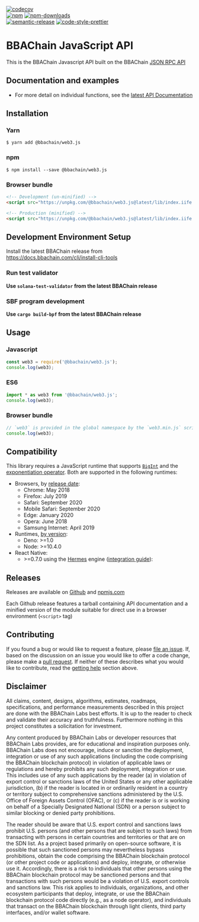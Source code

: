 [![codecov][codecov-image]][codecov-url]
<br>
[![npm][npm-image]][npm-url]
[![npm-downloads][npm-downloads-image]][npm-url]
<br>
[![semantic-release][semantic-release-image]][semantic-release-url]
[![code-style-prettier][code-style-prettier-image]][code-style-prettier-url]

[codecov-image]: https://codecov.io/gh/BTI-Labs/web3.js/branch/master/graph/badge.svg
[codecov-url]: https://codecov.io/gh/BTI-Labs/web3.js
[npm-image]: https://img.shields.io/npm/v/@bbachain/web3.js.svg?style=flat
[npm-downloads-image]: https://img.shields.io/npm/dm/@bbachain/web3.js.svg?style=flat
[npm-url]: https://www.npmjs.com/package/@bbachain/web3.js
[semantic-release-image]: https://img.shields.io/badge/%20%20%F0%9F%93%A6%F0%9F%9A%80-semantic--release-e10079.svg
[semantic-release-url]: https://github.com/semantic-release/semantic-release
[code-style-prettier-image]: https://img.shields.io/badge/code_style-prettier-ff69b4.svg?style=flat-square
[code-style-prettier-url]: https://github.com/prettier/prettier

# BBAChain JavaScript API

This is the BBAChain Javascript API built on the BBAChain [JSON RPC API](https://docs.bbachain.com/apps/jsonrpc-api)

## Documentation and examples

 - For more detail on individual functions, see the [latest API Documentation](https://bti-labs.github.io/web3.js/)

## Installation

### Yarn

```
$ yarn add @bbachain/web3.js
```

### npm

```
$ npm install --save @bbachain/web3.js
```

### Browser bundle

```html
<!-- Development (un-minified) -->
<script src="https://unpkg.com/@bbachain/web3.js@latest/lib/index.iife.js"></script>

<!-- Production (minified) -->
<script src="https://unpkg.com/@bbachain/web3.js@latest/lib/index.iife.min.js"></script>
```

## Development Environment Setup

Install the latest BBAChain release from https://docs.bbachain.com/cli/install-cli-tools

### Run test validator

**Use `solana-test-validator` from the latest BBAChain release**

### SBF program development

**Use `cargo build-bpf` from the latest BBAChain release**

## Usage

### Javascript

```js
const web3 = require('@bbachain/web3.js');
console.log(web3);
```

### ES6

```js
import * as web3 from '@bbachain/web3.js';
console.log(web3);
```

### Browser bundle

```js
// `web3` is provided in the global namespace by the `web3.min.js` script bundle.
console.log(web3);
```

## Compatibility

This library requires a JavaScript runtime that supports [`BigInt`](https://developer.mozilla.org/en-US/docs/Web/JavaScript/Reference/Global_Objects/BigInt) and the [exponentiation operator](https://developer.mozilla.org/en-US/docs/Web/JavaScript/Reference/Operators/Exponentiation). Both are supported in the following runtimes:

- Browsers, by [release date](https://caniuse.com/bigint):
  - Chrome: May 2018
  - Firefox: July 2019
  - Safari: September 2020
  - Mobile Safari: September 2020
  - Edge: January 2020
  - Opera: June 2018
  - Samsung Internet: April 2019
- Runtimes, [by version](https://developer.mozilla.org/en-US/docs/Web/JavaScript/Reference/Global_Objects/BigInt):
  - Deno: >=1.0
  - Node: >=10.4.0
- React Native:
  - \>=0.7.0 using the [Hermes](https://reactnative.dev/blog/2022/07/08/hermes-as-the-default) engine ([integration guide](https://solanacookbook.com/integrations/react-native.html#how-to-use-solana-web3-js-in-a-react-native-app)):

## Releases

Releases are available on [Github](https://github.com/BTI-Labs/web3.js/releases)
and [npmjs.com](https://www.npmjs.com/package/@bbachain/web3.js)

Each Github release features a tarball containing API documentation and a
minified version of the module suitable for direct use in a browser environment
(`<script>` tag)

## Contributing

If you found a bug or would like to request a feature, please [file an issue](https://github.com/BTI-Labs/web3.js/issues/new).
If, based on the discussion on an issue you would like to offer a code change, please make a [pull request](https://github.com/BTI-Labs/web3.js/compare). If neither of these describes what you would like to contribute, read the [getting help](#getting-help) section above.

## Disclaimer

All claims, content, designs, algorithms, estimates, roadmaps,
specifications, and performance measurements described in this project
are done with the BBAChain Labs best efforts. It is up to
the reader to check and validate their accuracy and truthfulness.
Furthermore nothing in this project constitutes a solicitation for
investment.

Any content produced by BBAChain Labs or developer resources that
BBAChain Labs provides, are for educational and inspiration purposes
only. BBAChain Labs does not encourage, induce or sanction the deployment,
integration or use of any such applications (including the code comprising
the BBAChain blockchain protocol) in violation of applicable laws or
regulations and hereby prohibits any such deployment, integration or use.
This includes use of any such applications by the reader (a) in violation
of export control or sanctions laws of the United States or any other
applicable jurisdiction, (b) if the reader is located in or ordinarily
resident in a country or territory subject to comprehensive sanctions
administered by the U.S. Office of Foreign Assets Control (OFAC), or (c)
if the reader is or is working on behalf of a Specially Designated National
(SDN) or a person subject to similar blocking or denied party
prohibitions.

The reader should be aware that U.S. export control and sanctions laws
prohibit U.S. persons (and other persons that are subject to such laws)
from transacting with persons in certain countries and territories or
that are on the SDN list. As a project based primarily on open-source
software, it is possible that such sanctioned persons may nevertheless
bypass prohibitions, obtain the code comprising the BBAChain blockchain
protocol (or other project code or applications) and deploy, integrate,
or otherwise use it. Accordingly, there is a risk to individuals that
other persons using the BBAChain blockchain protocol may be sanctioned
persons and that transactions with such persons would be a violation of
U.S. export controls and sanctions law. This risk applies to
individuals, organizations, and other ecosystem participants that
deploy, integrate, or use the BBAChain blockchain protocol code directly
(e.g., as a node operator), and individuals that transact on the BBAChain
blockchain through light clients, third party interfaces, and/or wallet
software.
